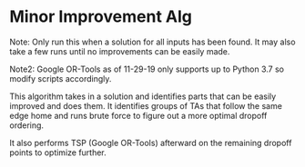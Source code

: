 # Minor Improvement Alg

Note: Only run this when a solution for all inputs has been found. It may also take a few runs until no improvements can be easily made.

Note2: Google OR-Tools as of 11-29-19 only supports up to Python 3.7 so modify scripts accordingly.

This algorithm takes in a solution and identifies parts that can be easily improved and does them. It identifies groups of TAs that follow the same edge home and runs brute force to figure out a more optimal dropoff ordering.

It also performs TSP (Google OR-Tools) afterward on the remaining dropoff points to optimize further.